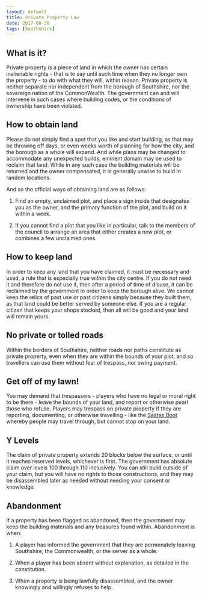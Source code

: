 ```yaml
---
layout: default
title: Private Property Law
date: 2017-08-30
tags: [Southshire]
---
```

## What is it?

Private property is a piece of land in which the owner has certain inalienable rights - that is to say until such time when they no longer own the property - to do with what they will, within reason. Private property is neither separate nor independent from the borough of Southshire, nor the sovereign nation of the CommonWealth. The government can and will intervene in such cases where building codes, or the conditions of ownership have been violated.

## How to obtain land

Please do not simply find a spot that you like and start building, as that may be throwing off days, or even weeks worth of planning for how the city, and the borough as a whole will expand. And while plans may be changed to accommodate any unexpected builds, eminent domain may be used to reclaim that land. While in any such case the building materials will be returned and the owner compensated, it is generally unwise to build in random locations.

And so the official ways of obtaining land are as follows:

 1. Find an empty, unclaimed plot, and place a sign inside that designates you as the owner, and the primary function of the plot, and build on it within a week.
 
 2. If you cannot find a plot that you like in particular, talk to the members of the council to arrange an area that either creates a new plot, or combines a few unclaimed ones.

## How to keep land

In order to keep any land that you have claimed, it must be necessary and used, a rule that is especially true within the city centre. If you do not need it and therefore do not use it, then after a period of time of disuse, it can be reclaimed by the government in order to keep the borough alive. We cannot keep the relics of past use or past citizens simply because they built them, as that land could be better served by someone else. If you are a regular citizen that keeps your shops stocked, then all will be good and your land will remain yours.

## No private or tolled roads

Within the borders of Southshire, neither roads nor paths constitute as private property, even when they are within the bounds of your plot, and so travellers can use them without fear of trespass, nor owing payment.

## Get off of my lawn!

You may demand that trespassers - players who have no legal or moral right to be there - leave the bounds of your land, and report or otherwise pearl those who refuse. Players may trespass on private property if they are reporting, documenting, or otherwise travelling - like the [Saatse Boot](https://en.wikipedia.org/wiki/Saatse_Boot) whereby people may travel through, but cannot stop on your land.

## Y Levels

The claim of private property extends 20 blocks below the surface, or until it reaches reserved levels, whichever is first. The government has absolute claim over levels 100 through 110 inclusively. You can still build outside of your claim, but you will have no rights to those constructions, and they may be disassembled later as needed without needing your consent or knowledge.

## Abandonment

If a property has been flagged as abandoned, then the government may keep the building materials and any treasures found within. Abandonment is when:

 1. A player has informed the government that they are permenately leaving Southshire, the Commonwealth, or the server as a whole.

 2. When a player has been absent without explanation, as detailed in the constitution.

 3. When a property is being lawfully disassembled, and the owner knowingly and willingly refuses to help.